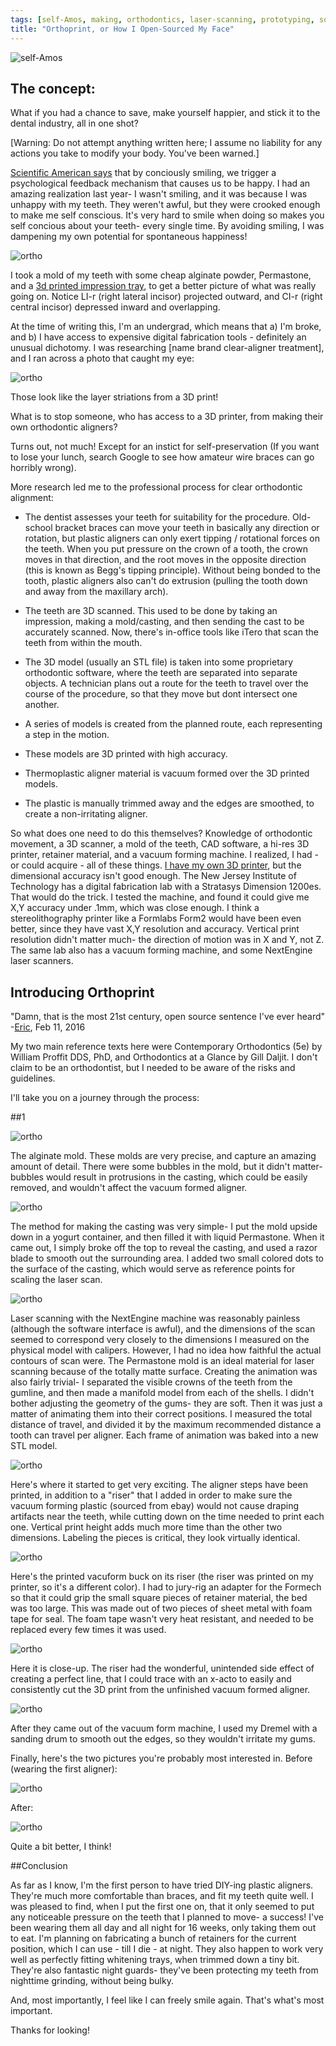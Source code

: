 ```yaml
---
tags: [self-Amos, making, orthodontics, laser-scanning, prototyping, somatic feedback]
title: "Orthoprint, or How I Open-Sourced My Face"
---
```


![self-Amos](http://i.imgur.com/JWsJ1Uz.jpg)

## The concept:

What if you had a chance to save, make yourself happier, and stick it to the dental industry, all in one shot?

[Warning: Do not attempt anything written here; I assume no liability for any actions you take to modify your body. You've been warned.]

<a href="http://www.scientificamerican.com/article/smile-it-could-make-you-happier/">Scientific American says</a> that by conciously smiling, we trigger a psychological feedback mechanism
that causes us to be happy. I had an amazing realization last year- I wasn't smiling, and it was because I was unhappy with my teeth. They weren't awful, but they were crooked enough to make
me self conscious. It's very hard to smile when doing so makes you self concious about your teeth- every single time. By avoiding smiling, I was dampening my own potential for spontaneous happiness!

![ortho](http://i.imgur.com/am436Tv.jpg)

I took a mold of my teeth with some cheap alginate powder, Permastone, and a <a href="https://raw.githubusercontent.com/amosdudley/weblog/8540c6c26da217d62cc43f72e1dd9ee43f825a6e/Impression%20Tray.stl">3d printed impression tray</a>, to get a better picture of what was really going on.
Notice LI-r (right lateral incisor) projected outward, and CI-r (right central incisor) depressed inward and overlapping. 

At the time of writing this, I'm an undergrad, which means that a) I'm broke, and b) I have access to expensive digital fabrication tools - definitely an unusual dichotomy. I was researching
[name brand clear-aligner treatment], and I ran across a photo that caught my eye:

![ortho](http://i.imgur.com/bNDfcgk.png)

Those look like the layer striations from a 3D print!

What is to stop someone, who has access to a 3D printer, from making their own orthodontic aligners?

Turns out, not much! Except for an instict for self-preservation (If you want to lose your lunch, search Google to see how amateur wire braces can go horribly wrong).

More research led me to the professional process for clear orthodontic alignment:

- The dentist assesses your teeth for suitability for the procedure. Old-school bracket braces can move your teeth in basically any direction or rotation, but plastic aligners can only exert
tipping / rotational forces on the teeth. When you put pressure on the crown of a tooth, the crown moves in that direction, and the root moves in the opposite direction
(this is known as Begg's tipping principle). Without being bonded to the tooth, plastic aligners also can't do extrusion (pulling the tooth down and away from the maxillary arch).

- The teeth are 3D scanned. This used to be done by taking an impression, making a mold/casting, and then sending the cast to be accurately scanned. Now, there's in-office tools like iTero that
scan the teeth from within the mouth.

- The 3D model (usually an STL file) is taken into some proprietary orthodontic software, where the teeth are separated into separate objects. A technician plans out a route for the teeth to travel
over the course of the procedure, so that they move but dont intersect one another.

- A series of models is created from the planned route, each representing a step in the motion.

- These models are 3D printed with high accuracy.

- Thermoplastic aligner material is vacuum formed over the 3D printed models.

- The plastic is manually trimmed away and the edges are smoothed, to create a non-irritating aligner. 

So what does one need to do this themselves? Knowledge of orthodontic movement, a 3D scanner, a mold of the teeth, CAD software, a hi-res 3D printer, retainer material, and a vacuum forming machine.
I realized, I had - or could acquire - all of these things. <a href="http://amosdudley.com/weblog/A-Minimal-Mendel">I have my own 3D printer</a>, but the dimensional accuracy isn't good enough. The New Jersey Institute of Technology has a digital fabrication
lab with a Stratasys Dimension 1200es. That would do the trick. I tested the machine, and found it could give me X,Y accuracy under .1mm, which was close enough. I think a stereolithography printer like a
Formlabs Form2 would have been even better, since they have vast X,Y resolution and accuracy. Vertical print resolution didn't matter much- the direction of motion was in X and Y, not Z.
The same lab also has a vacuum forming machine, and some NextEngine laser scanners.

## Introducing Orthoprint

"Damn, that is the most 21st century, open source sentence I've ever heard"
-<a href="https://alloscomp.com/">Eric</a>, Feb 11, 2016

My two main reference texts here were Contemporary Orthodontics (5e) by William Proffit DDS, PhD, and Orthodontics at a Glance by Gill Daljit. I don't claim to be an orthodontist, but I needed to be aware of the
risks and guidelines.

I'll take you on a journey through the process:

##1

![ortho](http://i.imgur.com/LnEUmgZ.jpg)

The alginate mold. These molds are very precise, and capture an amazing amount of detail. There were some bubbles in the mold, but it didn't matter- bubbles would result in protrusions in the casting, which could be
easily removed, and wouldn't affect the vacuum formed aligner.

![ortho](http://i.imgur.com/c7d2kA9.jpg)

The method for making the casting was very simple- I put the mold upside down in a yogurt container, and then filled it with liquid Permastone. When it came out, I simply broke off the top to reveal the casting, and
used a razor blade to smooth out the surrounding area. I added two small colored dots to the surface of the casting, which would serve as reference points for scaling the laser scan.

![ortho](http://i.imgur.com/kFcln1J.png)

Laser scanning with the NextEngine machine was reasonably painless (although the software interface is awful), and the dimensions of the scan seemed to correspond very closely to the dimensions I measured on the physical
model with calipers. However, I had no idea how faithful the actual contours of scan were. The Permastone mold is an ideal material for laser scanning because of the totally matte surface. Creating the animation was also
fairly trivial- I separated the visible crowns of the teeth from the gumline, and then made a manifold model from each of the shells. I didn't bother adjusting the geometry of the gums- they are soft.
Then it was just a matter of animating them into their correct positions. I measured the total distance of travel, and divided it by the maximum recommended distance a tooth can travel per aligner. Each frame of animation
was baked into a new STL model.

![ortho](http://i.imgur.com/AHa7ngF.jpg)

Here's where it started to get very exciting. The aligner steps have been printed, in addition to a "riser" that I added in order to make sure the vacuum forming plastic (sourced from ebay) would not cause draping artifacts
near the teeth, while cutting down on the time needed to print each one. Vertical print height adds much more time than the other two dimensions. Labeling the pieces is critical, they look virtually identical.

![ortho](http://i.imgur.com/nOdDjYp.jpg)

Here's the printed vacuform buck on its riser (the riser was printed on my printer, so it's a different color). I had to jury-rig an adapter for the Formech so that it could grip the small square pieces of retainer material,
the bed was too large. This was made out of two pieces of sheet metal with foam tape for seal. The foam tape wasn't very heat resistant, and needed to be replaced every few times it was used.

![ortho](http://i.imgur.com/jEGVke7.jpg)

Here it is close-up. The riser had the wonderful, unintended side effect of creating a perfect line, that I could trace with an x-acto to easily and consistently cut the 3D print from the unfinished vacuum formed aligner.

![ortho](http://i.imgur.com/JCJZqLM.jpg)

After they came out of the vacuum form machine, I used my Dremel with a sanding drum to smooth out the edges, so they wouldn't irritate my gums.

Finally, here's the two pictures you're probably most interested in. Before (wearing the first aligner):

![ortho](http://i.imgur.com/AhDT48q.jpg)

After:

![ortho](http://i.imgur.com/vapTTOb.jpg)

Quite a bit better, I think!

##Conclusion

As far as I know, I'm the first person to have tried DIY-ing plastic aligners. They're much more comfortable than braces, and fit my teeth quite well. I was pleased to find, when I put the first one on, that it 
only seemed to put any noticeable pressure on the teeth that I planned to move- a success! I've been wearing them all day and all night for 16 weeks,
only taking them out to eat. I'm planning on fabricating a bunch of retainers for the current position, which I can use - till I die - at night. They also happen to work very well as perfectly fitting
whitening trays, when trimmed down a tiny bit. They're also fantastic night guards- they've been protecting my teeth from nighttime grinding, without being bulky.

And, most importantly, I feel like I can freely smile again. That's what's most important.

Thanks for looking! 


















